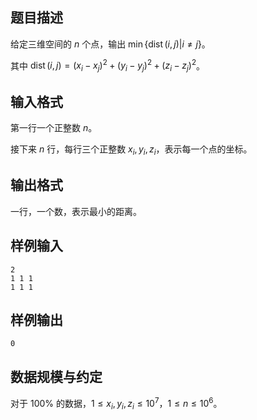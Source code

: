 ## 题目描述
给定三维空间的 $n$ 个点，输出 $\min\{\operatorname{dist}(i,j) | i\neq j \}$。

其中 $\operatorname{dist}(i,j)=(x_i-x_j)^2+(y_i-y_j)^2+(z_i-z_j)^2$。

## 输入格式
第一行一个正整数 $n$。

接下来 $n$ 行，每行三个正整数 $x_i,y_i,z_i$，表示每一个点的坐标。

## 输出格式
一行，一个数，表示最小的距离。
## 样例输入
```plain
2
1 1 1
1 1 1
```
## 样例输出
```plain
0
```
## 数据规模与约定
对于 $100\%$ 的数据，$1\leq x_i,y_i,z_i\leq 10^7$，$1\leq n\leq 10^6$。